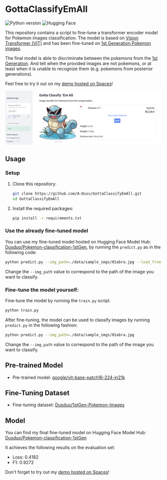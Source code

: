 # GottaClassifyEmAll

![Python version](https://img.shields.io/badge/Python-3.11%2B-blue)
![Hugging Face](https://img.shields.io/badge/Hugging%20Face-transformers%20v4.35.2%2B-brightgreen)

This repository contains a script to fine-tune a transformer encoder model for Pokemon images classification. The model is based on [Vision Transformer (VIT)](https://huggingface.co/google/vit-base-patch16-224-in21k) and has been fine-tuned on [1st Generation Pokemon images](https://huggingface.co/datasets/Dusduo/1stGen-Pokemon-Images).

The final model is able to discriminate between the pokemons from the [1st Generation](https://en.wikipedia.org/wiki/List_of_generation_I_Pok%C3%A9mon). And tell when the provided images are not pokemons, or at least when it is unable to recognize them (e.g. pokemons from posterior generations).

Feel free to try it out on my [demo hosted on Spaces](https://huggingface.co/spaces/Dusduo/GottaClassifyEmAll)!

<img width="1268" src="demo.png" style="border-radius:0.5%">

## Usage

### Setup

1. Clone this repository:

   ```bash
   git clone https://github.com/A-Duss/GottaClassifyEmAll.git
   cd GottaClassifyEmAll
   ```

2. Install the required packages:

   ```bash
   pip install -r requirements.txt
   ```

### Use the already fine-tuned model 

You can use my fine-tuned model hosted on Hugging Face Model Hub: [Dusduo/Pokemon-classification-1stGen](https://huggingface.co/Dusduo/Pokemon-classification-1stGen), by running the `predict.py` as in the following code:

```bash
python predict.py --img_path=./data/sample_imgs/01abra.jpg --load_from_hf
```
Change the `--img_path` value to correspond to the path of the image you want to classify.

### Fine-tune the model yourself:

Fine-tune the model by running the `train.py` script.

```bash
python train.py
```

After fine-tuning, the model can be used to classify images by running `predict.py` in the following fashion:

```bash
python predict.py --img_path=./data/sample_imgs/01abra.jpg
```
Change the `--img_path` value to correspond to the path of the image you want to classify.

## Pre-trained Model

- Pre-trained model: [google/vit-base-patch16-224-in21k](https://huggingface.co/google/vit-base-patch16-224-in21k)

## Fine-Tuning Dataset

- Fine-tuning dataset: [Dusduo/1stGen-Pokemon-Images](https://huggingface.co/datasets/Dusduo/1stGen-Pokemon-Images)

## Model

You can find my final fine-tuned model on Hugging Face Model Hub: [Dusduo/Pokemon-classification-1stGen](https://huggingface.co/Dusduo/Pokemon-classification-1stGen)

It achieves the following results on the evaluation set:
- Loss: 0.4182
- F1: 0.9272

Don't forget to try out my [demo hosted on Spaces](https://huggingface.co/spaces/Dusduo/GottaClassifyEmAll)!


